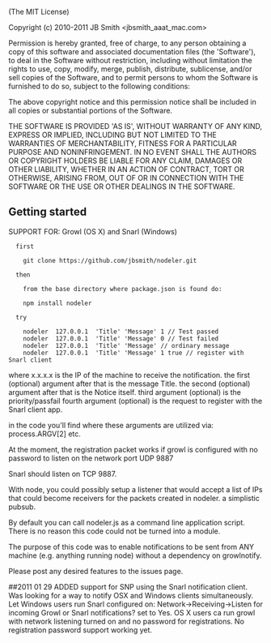 (The MIT License)

Copyright (c) 2010-2011 JB Smith <jbsmith_aaat_mac.com>

Permission is hereby granted, free of charge, to any person obtaining a copy of this software and associated documentation files (the 'Software'), to deal in the Software without restriction, including without limitation the rights to use, copy, modify, merge, publish, distribute, sublicense, and/or sell copies of the Software, and to permit persons to whom the Software is furnished to do so, subject to the following conditions:

The above copyright notice and this permission notice shall be included in all copies or substantial portions of the Software.

THE SOFTWARE IS PROVIDED 'AS IS', WITHOUT WARRANTY OF ANY KIND, EXPRESS OR IMPLIED, INCLUDING BUT NOT LIMITED TO THE WARRANTIES OF MERCHANTABILITY, FITNESS FOR A PARTICULAR PURPOSE AND NONINFRINGEMENT. IN NO EVENT SHALL THE AUTHORS OR COPYRIGHT HOLDERS BE LIABLE FOR ANY CLAIM, DAMAGES OR OTHER LIABILITY, WHETHER IN AN ACTION OF CONTRACT, TORT OR OTHERWISE, ARISING FROM, OUT OF OR IN CONNECTION WITH THE SOFTWARE OR THE USE OR OTHER DEALINGS IN THE SOFTWARE.


## Getting started

   SUPPORT FOR: Growl (OS X) and Snarl (Windows)
        
      first
        
        git clone https://github.com/jbsmith/nodeler.git
        
      then 
        
        from the base directory where package.json is found do:
        
        npm install nodeler
      
      try

        nodeler  127.0.0.1  'Title' 'Message' 1 // Test passed
        nodeler  127.0.0.1  'Title' 'Message' 0 // Test failed
        nodeler  127.0.0.1  'Title' 'Message' // ordinary message
        nodeler  127.0.0.1  'Title' 'Message' 1 true // register with Snarl client
  
   where x.x.x.x is the IP of the machine to receive the notification. 
      the first (optional) argument after that is the message Title.
      the second (optional) argument after that is the Notice itself.
      third argument (optional) is the priority/passfail
      fourth argument (optional) is the request to register with the Snarl client app.

   in the code you'll find where these arguments are utilized via:
   process.ARGV[2]  etc.
   
   At the moment, the registration packet works if growl is configured with no password to listen on the network port UDP 9887
   
   Snarl should listen on TCP 9887.
   
   With node, you could possibly setup a listener that would accept a list of IPs that could become receivers for the packets created in nodeler. a simplistic pubsub.
   
   By default you can call nodeler.js as a command line application script.
   There is no reason this code could not be turned into a module.
   
   The purpose of this code was to enable notifications to be sent from ANY machine (e.g. anything running node) without a dependency on growlnotify.
   
   Please post any desired features to the issues page.
   
##2011 01 29
   ADDED support for SNP using the Snarl notification client.
   Was looking for a way to notify OSX and Windows clients simultaneously.
   Let Windows users run Snarl configured on:
      Network->Receiving->Listen for incoming Growl or Snarl notifications? set to Yes.
   OS X users ca run growl with network listening turned on and no password for registrations.
      No registration password support working yet.


